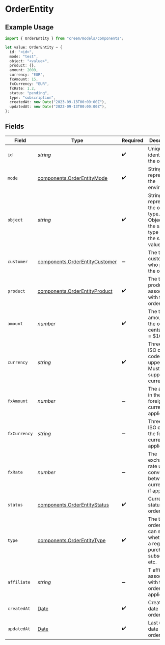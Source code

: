# OrderEntity

## Example Usage

```typescript
import { OrderEntity } from "creem/models/components";

let value: OrderEntity = {
  id: "<id>",
  mode: "test",
  object: "<value>",
  product: {},
  amount: 2000,
  currency: "EUR",
  fxAmount: 15,
  fxCurrency: "EUR",
  fxRate: 1.2,
  status: "pending",
  type: "subscription",
  createdAt: new Date("2023-09-13T00:00:00Z"),
  updatedAt: new Date("2023-09-13T00:00:00Z"),
};
```

## Fields

| Field                                                                                         | Type                                                                                          | Required                                                                                      | Description                                                                                   | Example                                                                                       |
| --------------------------------------------------------------------------------------------- | --------------------------------------------------------------------------------------------- | --------------------------------------------------------------------------------------------- | --------------------------------------------------------------------------------------------- | --------------------------------------------------------------------------------------------- |
| `id`                                                                                          | *string*                                                                                      | :heavy_check_mark:                                                                            | Unique identifier for the object.                                                             |                                                                                               |
| `mode`                                                                                        | [components.OrderEntityMode](../../models/components/orderentitymode.md)                      | :heavy_check_mark:                                                                            | String representing the environment.                                                          |                                                                                               |
| `object`                                                                                      | *string*                                                                                      | :heavy_check_mark:                                                                            | String representing the object’s type. Objects of the same type share the same value.         |                                                                                               |
| `customer`                                                                                    | [components.OrderEntityCustomer](../../models/components/orderentitycustomer.md)              | :heavy_minus_sign:                                                                            | The the customer who placed the order.                                                        |                                                                                               |
| `product`                                                                                     | [components.OrderEntityProduct](../../models/components/orderentityproduct.md)                | :heavy_check_mark:                                                                            | The the product associated with the order.                                                    |                                                                                               |
| `amount`                                                                                      | *number*                                                                                      | :heavy_check_mark:                                                                            | The total amount of the order in cents. 1000 = $10.00                                         | 2000                                                                                          |
| `currency`                                                                                    | *string*                                                                                      | :heavy_check_mark:                                                                            | Three-letter ISO currency code, in uppercase. Must be a supported currency.                   | EUR                                                                                           |
| `fxAmount`                                                                                    | *number*                                                                                      | :heavy_minus_sign:                                                                            | The amount in the foreign currency, if applicable.                                            | 15                                                                                            |
| `fxCurrency`                                                                                  | *string*                                                                                      | :heavy_minus_sign:                                                                            | Three-letter ISO code of the foreign currency, if applicable.                                 | EUR                                                                                           |
| `fxRate`                                                                                      | *number*                                                                                      | :heavy_minus_sign:                                                                            | The exchange rate used for converting between currencies, if applicable.                      | 1.2                                                                                           |
| `status`                                                                                      | [components.OrderEntityStatus](../../models/components/orderentitystatus.md)                  | :heavy_check_mark:                                                                            | Current status of the order.                                                                  | pending                                                                                       |
| `type`                                                                                        | [components.OrderEntityType](../../models/components/orderentitytype.md)                      | :heavy_check_mark:                                                                            | The type of order. This can specify whether it’s a regular purchase, subscription, etc.       | subscription                                                                                  |
| `affiliate`                                                                                   | *string*                                                                                      | :heavy_minus_sign:                                                                            | T affiliate associated with the order, if applicable.                                         |                                                                                               |
| `createdAt`                                                                                   | [Date](https://developer.mozilla.org/en-US/docs/Web/JavaScript/Reference/Global_Objects/Date) | :heavy_check_mark:                                                                            | Creation date of the order                                                                    | 2023-09-13T00:00:00Z                                                                          |
| `updatedAt`                                                                                   | [Date](https://developer.mozilla.org/en-US/docs/Web/JavaScript/Reference/Global_Objects/Date) | :heavy_check_mark:                                                                            | Last updated date of the order                                                                | 2023-09-13T00:00:00Z                                                                          |